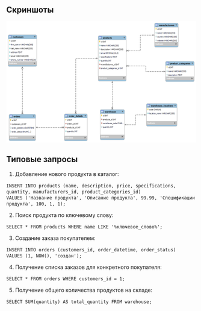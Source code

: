 ## Скриншоты

![Скриншот 1](screenshots/erd.png)

## Типовые запросы

1. Добавление нового продукта в каталог:
```Mysql
INSERT INTO products (name, description, price, specifications, quantity, manufacturers_id, product_categories_id) 
VALUES ('Название продукта', 'Описание продукта', 99.99, 'Спецификации продукта', 100, 1, 1);
```
2. Поиск продукта по ключевому слову:
```Mysql
SELECT * FROM products WHERE name LIKE '%ключевое_слово%';
```

3. Создание заказа покупателем:
```Mysql
INSERT INTO orders (customers_id, order_datetime, order_status)
VALUES (1, NOW(), 'создан');
```

4. Получение списка заказов для конкретного покупателя:
```Mysql
SELECT * FROM orders WHERE customers_id = 1;
```

5. Получение общего количества продуктов на складе:
```Mysql
SELECT SUM(quantity) AS total_quantity FROM warehouse;
```


